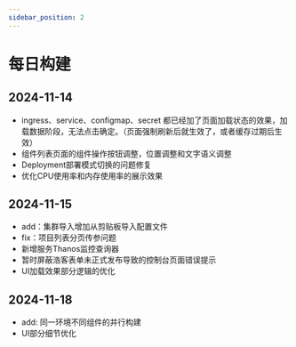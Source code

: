 ```yaml
---
sidebar_position: 2
---
```

# 每日构建

## 2024-11-14

- ingress、service、configmap、secret 都已经加了页面加载状态的效果，加载数据阶段，无法点击确定。（页面强制刷新后就生效了，或者缓存过期后生效）
- 组件列表页面的组件操作按钮调整，位置调整和文字语义调整
- Deployment部署模式切换的问题修复
- 优化CPU使用率和内存使用率的展示效果

## 2024-11-15

- add：集群导入增加从剪贴板导入配置文件
- fix：项目列表分页传参问题
- 新增服务Thanos监控查询器
- 暂时屏蔽浩客表单未正式发布导致的控制台页面错误提示
- UI加载效果部分逻辑的优化

## 2024-11-18

- add: 同一环境不同组件的并行构建
- UI部分细节优化
